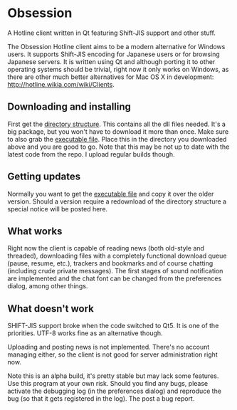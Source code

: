 Obsession
=========

A Hotline client written in Qt featuring Shift-JIS support and other stuff.

The Obsession Hotline client aims to be a modern alternative for Windows users. It supports Shift-JIS encoding for Japanese users or for browsing Japanese servers. It is written using Qt and although porting it to other operating systems should be trivial, right now it only works on Windows, as there are other much better alternatives for Mac OS X in development: http://hotline.wikia.com/wiki/Clients.

Downloading and installing
----------
First get the [directory structure](http://www.sumamimasen.com/obsession/ObsessionAlpha-a107.zip). This contains all the dll files needed. It's a big package, but you won't have to download it more than once.
Make sure to also grab the [executable file](http://www.sumamimasen.com/obsession/Obsession.exe). Place this in the directory you downloaded above and you are good to go. Note that this may be not up to date with the latest code from the repo. I upload regular builds though.

Getting updates
---------------
Normally you want to get the [executable file](http://www.sumamimasen.com/obsession/Obsession.exe) and copy it over the older version. Should a version require a redownload of the directory structure a special notice will be posted here.

What works
----------

Right now the client is capable of reading news (both old-style and threaded), downloading files with a completely functional download queue (pause, resume, etc.), trackers and bookmarks and of course chatting (including crude private messages). The first stages of sound notification are implemented and the chat font can be changed from the preferences dialog, among other things.

What doesn't work
-----------------

SHIFT-JIS support broke when the code switched to Qt5. It is one of the priorities. UTF-8 works fine as an alternative though.

Uploading and posting news is not implemented. There's no account managing either, so the client is not good for server administration right now.

Note this is an alpha build, it's pretty stable but may lack some features.
Use this program at your own risk. Should you find any bugs, please activate the debugging log (in the preferences dialog) and reproduce the bug (so that it gets registered in the log). The post a bug report.


